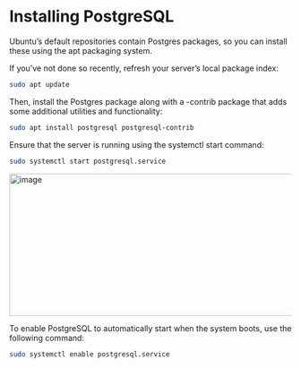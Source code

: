 # Installing PostgreSQL
Ubuntu’s default repositories contain Postgres packages, so you can install these using the apt packaging system.

If you’ve not done so recently, refresh your server’s local package index:
```bash
sudo apt update
```
Then, install the Postgres package along with a -contrib package that adds some additional utilities and functionality:
```bash
sudo apt install postgresql postgresql-contrib
```
Ensure that the server is running using the systemctl start command:

```bash
sudo systemctl start postgresql.service
```
<img width="854" height="254" alt="image" src="https://github.com/user-attachments/assets/f3f257d8-71f1-4783-944b-ece2fa7e180b" />

To enable PostgreSQL to automatically start when the system boots, use the following command:
```bash
sudo systemctl enable postgresql.service
```
